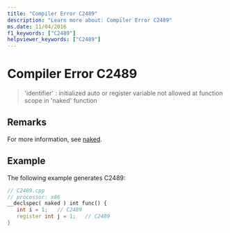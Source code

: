 ```yaml
---
title: "Compiler Error C2489"
description: "Learn more about: Compiler Error C2489"
ms.date: 11/04/2016
f1_keywords: ["C2489"]
helpviewer_keywords: ["C2489"]
---
```

# Compiler Error C2489

> 'identifier' : initialized auto or register variable not allowed at function scope in 'naked' function

## Remarks

For more information, see [naked](../../cpp/naked-cpp.md).

## Example

The following example generates C2489:

```cpp
// C2489.cpp
// processor: x86
__declspec( naked ) int func() {
   int i = 1;   // C2489
   register int j = 1;   // C2489
}
```
